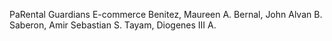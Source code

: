 PaRental Guardians E-commerce Benitez, Maureen A. Bernal, John Alvan B. Saberon, Amir Sebastian S. Tayam, Diogenes III A.
